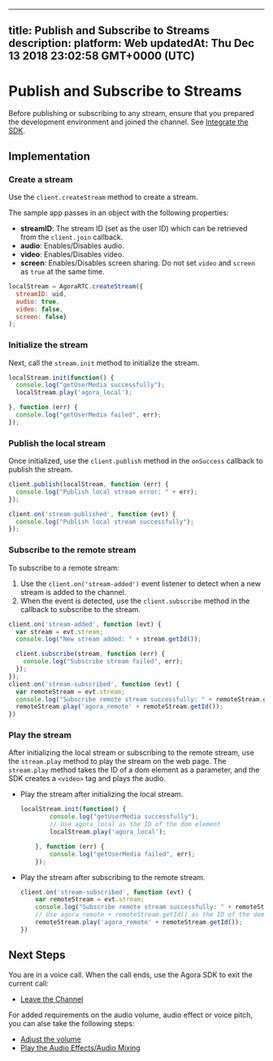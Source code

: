 
---
title: Publish and Subscribe to Streams
description: 
platform: Web
updatedAt: Thu Dec 13 2018 23:02:58 GMT+0000 (UTC)
---
# Publish and Subscribe to Streams
Before publishing or subscribing to any stream, ensure that you prepared the development environment and joined the channel. See [Integrate the SDK](../../en/Voice/web_prepare.md).

## Implementation
### Create a stream
Use the `client.createStream`  method to create a stream.

The sample app passes in an object with the following properties:

- **streamID**: The stream ID (set as the user ID) which can be retrieved from the `client.join`  callback.
- **audio**: Enables/Disables audio.
- **video**: Enables/Disables video.
- **screen**: Enables/Disables screen sharing. Do not set `video` and `screen` as `true` at the same time.

```javascript
localStream = AgoraRTC.createStream({
  streamID: uid,
  audio: true,
  video: false,
  screen: false}
);
```

### Initialize the stream
Next, call the `stream.init`  method to initialize the stream.

```javascript
localStream.init(function() {
  console.log("getUserMedia successfully");
  localStream.play('agora_local');

}, function (err) {
  console.log("getUserMedia failed", err);
});
```

### Publish the local stream
Once initialized, use the `client.publish` method in the `onSuccess` callback to publish the stream.

```javascript
client.publish(localStream, function (err) {
  console.log("Publish local stream error: " + err);
});

client.on('stream-published', function (evt) {
  console.log("Publish local stream successfully");
});
```

### Subscribe to the remote stream
To subscribe to a remote stream:

1. Use the `client.on('stream-added')` event listener to detect when a new stream is added to the channel.
2. When the event is detected, use the `client.subscribe`  method in the callback to subscribe to the stream.

```javascript
client.on('stream-added', function (evt) {
  var stream = evt.stream;
  console.log("New stream added: " + stream.getId());

  client.subscribe(stream, function (err) {
    console.log("Subscribe stream failed", err);
  });
});
client.on('stream-subscribed', function (evt) {
  var remoteStream = evt.stream;
  console.log("Subscribe remote stream successfully: " + remoteStream.getId());
  remoteStream.play('agora_remote' + remoteStream.getId());
})
```

### Play the stream
After initializing the local stream or subscribing to the remote stream, use the `stream.play`  method to play the stream on the web page. The `stream.play`  method takes the ID of a dom element as a parameter, and the SDK creates a `<video>` tag and plays the audio.

- Play the stream after initializing the local stream.

	```javascript
	localStream.init(function() {
			console.log("getUserMedia successfully");
			// Use agora_local as the ID of the dom element
			localStream.play('agora_local');

		}, function (err) {
			console.log("getUserMedia failed", err);
		});
	```

- Play the stream after subscribing to the remote stream.

	```javascript
	client.on('stream-subscribed', function (evt) {
		var remoteStream = evt.stream;
		console.log("Subscribe remote stream successfully: " + remoteStream.getId());
		// Use agora_remote + remoteStream.getId() as the ID of the dom element
		remoteStream.play('agora_remote' + remoteStream.getId());
	})
	```


## Next Steps
You are in a voice call. When the call ends, use the Agora SDK to exit the current call:

- [Leave the Channel](../../en/Voice/leave_web.md)

For added requirements on the audio volume, audio effect or voice pitch, you can alse take the following steps:

- [Adjust the volume](../../en/Voice/volume_web.md)
- [Play the Audio Effects/Audio Mixing](../../en/Voice/effect_mixing_web.md)
